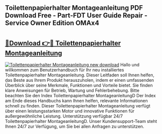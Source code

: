 ## Toilettenpapierhalter Montageanleitung PDF Download Free - Part-FDT User Guide Repair - Service Owner Edition OMAx4

# <h2><a href="http://df88adq.blite.top/?on=Toilettenpapierhalter+Montageanleitung">🔗Download 👉🔴 Toilettenpapierhalter Montageanleitung</a></h2>

[![Toilettenpapierhalter Montageanleitung new download](https://i.imgur.com/lujVjoI.png)](http://df88adq.blite.top/?on=Toilettenpapierhalter+Montageanleitung)
Hallo und willkommen zum Benutzerhandbuch für Ihr neu installiertes Toilettenpapierhalter Montageanleitung. Dieser Leitfaden soll Ihnen helfen, das Beste aus Ihrem Produkt herauszuholen, indem er einen umfassenden Überblick über seine Merkmale, Funktionen und Vorteile bietet. Sie finden klare Anweisungen für Betrieb, Wartung und Fehlerbehebung. Bitte beachten Sie den Index Toilettenpapierhalter MontageanleitungD Der Index am Ende dieses Handbuchs kann Ihnen helfen, relevante Informationen schnell zu finden. Dieser Toilettenpapierhalter Montageanleitung verfügt über einen leistungsstarken Motor und innovative Funktionen für außergewöhnliche Leistung. Unterstützung verfügbar 24/7 Toilettenpapierhalter MontageanleitungD. Unser Kundensupport-Team steht Ihnen 24/7 zur Verfügung, um Sie bei allen Anfragen zu unterstützen.

